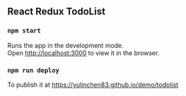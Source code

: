 ## React Redux TodoList
### `npm start`
Runs the app in the development mode.<br>
Open [http://localhost:3000](http://localhost:3000) to view it in the browser.

### `npm run deploy`
To publish it at https://yulinchen83.github.io/demo/todolist